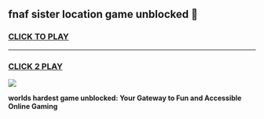 
## fnaf sister location game unblocked 👋
<h3>
<a href="https://premium.freeplayer.one?title=fnaf_sister_location_game_unblocked&ref=13F">CLICK TO PLAY</a></h3>
<hr>

<h3>
<a href="https://premium.freeplayer.one?title=fnaf_sister_location_game_unblocked&ref=13F">CLICK 2 PLAY</a>
  
</h3>

<a href="https://premium.freeplayer.one?title=fnaf_sister_location_game_unblocked&ref=12F/"><img src="https://clearcache.store/games.png"></a>


**worlds hardest game unblocked: Your Gateway to Fun and Accessible Online Gaming**
